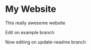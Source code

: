 # My Website

This really awesome website

Edit on example branch

Now editing on update-readme branch
